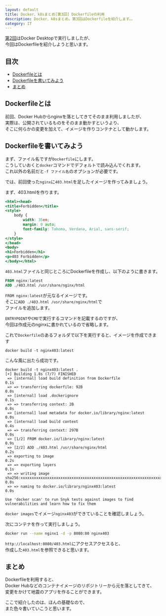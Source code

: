 ```yaml
---
layout: default
title: Docker、k8sまとめ[第3回] Dockerfileの利用
description: Docker、k8sまとめ。第3回はDockerfileを紹介します。。
category: IT
---
```


[第2回](/it/container/containerPart02.html)はDocker Desktopで実行しましたが、  
今回はDockerfileを紹介しようと思います。

## 目次

- [Dockerfileとは](#anchor1)  
- [Dockerfileを書いてみよう](#anchor2)  
- [まとめ](#anchor3)

<a id="anchor1"></a>

## Dockerfileとは

前回、Docker Hubからnginxを落としてきてそのまま利用しましたが、  
実際は、公開されているものをそのまま動かすというより、  
そこに何らかの変更を加えて、イメージを作りコンテナとして動かします。

<a id="anchor2"></a>

## Dockerfileを書いてみよう

まず、ファイル名ですが`Dockerfile`にします。  
こうしていおくと`docker`コマンドでデフォルトで読み込んでくれます。  
これ以外の名前だと`-f ファイル名`のオプションが必要です。

では、前回使った`nginx`に`403.html`を足したイメージを作ってみましょう。

まず、403.htmlを作ります。

```html:403.html
<html><head>
<title>Forbidden</title>
<style>
    body {
        width: 35em;
        margin: 0 auto;
        font-family: Tahoma, Verdana, Arial, sans-serif;
    }
</style>
</head>
<body>
<h1>Forbidden</h1>
<p>403 Forbidden</p>
</body></html>
```

`403.html`ファイルと同じところにDockerfileを作成し、以下のように書きます。

```Dockerfile
FROM nginx:latest
ADD ./403.html /usr/share/nginx/html
```

`FROM nginx:latest`が元なるイメージです。  
そこに`ADD ./403.html /usr/share/nginx/html`で  
ファイルを追加します。

`ENTRYPOINT`や`CMD`で実行するコマンドを記載するのですが、  
今回は作成元のnginxに書かれているので省略します。

これで`Dockerfile`のあるフォルダで以下を実行すると、イメージを作成できます  

```
docker build -t nginx403:latest
```
こんな風に出たら成功です。
```
docker build -t nginx403:latest .
[+] Building 1.8s (7/7) FINISHED
 => [internal] load build definition from Dockerfile                                                               0.1s
 => => transferring dockerfile: 92B                                                                                0.0s
 => [internal] load .dockerignore                                                                                  0.1s
 => => transferring context: 2B                                                                                    0.0s
 => [internal] load metadata for docker.io/library/nginx:latest                                                    0.0s
 => [internal] load build context                                                                                  0.4s
 => => transferring context: 297B                                                                                  0.0s
 => [1/2] FROM docker.io/library/nginx:latest                                                                      0.9s
 => [2/2] ADD ./403.html /usr/share/nginx/html                                                                     0.2s
 => exporting to image                                                                                             0.2s
 => => exporting layers                                                                                            0.1s
 => => writing image sha256:xxxxxxxxxxxxxxxxxxxxxxxxxxxxxxxxxxxxxxxxxxxxxxxxxxxxxxxxxxxxxxxx                       0.0s
 => => naming to docker.io/library/nginx403:latest                                                                 0.0s

Use 'docker scan' to run Snyk tests against images to find vulnerabilities and learn how to fix them
```

`docker images`でイメージ`nginx403`ができていることを確認しましょう。

次にコンテナを作って実行しましょう。

```Bash
docker run --name nginx1 -d -p 8080:80 nginx403
```

`http://localhost:8080/403.html`にアクセスアクセスると、  
作成した`403.html`を参照できると思います。

<a id="anchor3"></a>

## まとめ

Dockerfileを利用すると、  
Docker Hubなどのコンテナイメージのリポジトリーから元を落としてきて、  
変更をかけて地震のアプリを作ることができます。

ここで紹介したのは、ほんの基礎なので、  
また色々書いていこうと思います。
